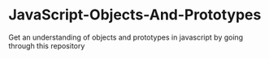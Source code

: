 # JavaScript-Objects-And-Prototypes
Get an understanding of objects and prototypes in javascript by going through this repository
